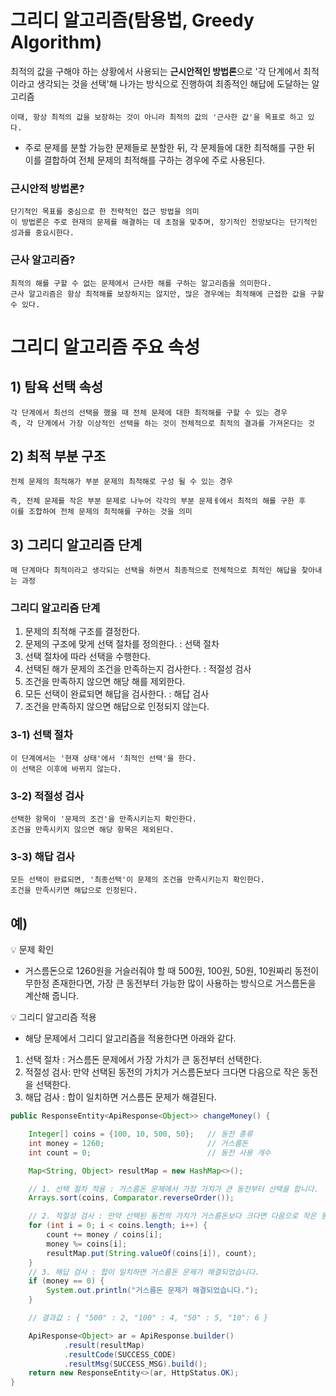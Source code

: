# 그리디 알고리즘(탐용법, Greedy Algorithm)

최적의 값을 구해야 하는 상황에서 사용되는 **근시안적인 방법론**으로 '각 단계에서 최적이라고 생각되는 것을 선택'해 나가는 방식으로 진행하여 최종적인 해답에 도달하는 알고리즘

    이때, 항상 최적의 값을 보장하는 것이 아니라 최적의 값의 '근사한 값'을 목표로 하고 있다.

- 주로 문제를 분할 가능한 문제들로 분할한 뒤, 각 문제들에 대한 최적해를 구한 뒤 이를 결합하여 전체 문제의 최적해를 구하는 경우에 주로 사용된다.

### 근시안적 방법론?
    단기적인 목표를 중심으로 한 전략적인 접근 방법을 의미
    이 방법론은 주로 현재의 문제를 해결하는 데 초점을 맞추며, 장기적인 전망보다는 단기적인 성과를 중요시한다.


### 근사 알고리즘?
    최적의 해를 구할 수 없는 문제에서 근사한 해를 구하는 알고리즘을 의미한다.
    근사 알고리즘은 항상 최적해를 보장하지는 않지만, 많은 경우에는 최적해에 근접한 값을 구할 수 있다.

# 그리디 알고리즘 주요 속성

## 1) 탐욕 선택 속성
    각 단계에서 최선의 선택을 했을 때 전체 문제에 대한 최적해를 구할 수 있는 경우
    즉, 각 단계에서 가장 이상적인 선택을 하는 것이 전체적으로 최적의 결과를 가져온다는 것

## 2) 최적 부분 구조
    전체 문제의 최적해가 부분 문제의 최적해로 구성 될 수 있는 경우
    
    즉, 전체 문제를 작은 부분 문제로 나누어 각각의 부분 문제ㅔ에서 최적의 해를 구한 후
    이를 조합하여 전체 문제의 최적해를 구하는 것을 의미

## 3) 그리디 알고리즘 단계
    매 단계마다 최적이라고 생각되는 선택을 하면서 최종적으로 전체적으로 최적인 해답을 찾아내는 과정

### 그리디 알고리즘 단계

1. 문제의 최적해 구조를 결정한다.
2. 문제의 구조에 맞게 선택 절차를 정의한다. : 선택 절차
3. 선택 절차에 따라 선택을 수행한다.
4. 선택된 해가 문제의 조건을 만족하는지 검사한다. : 적절성 검사
5. 조건을 만족하지 않으면 해당 해를 제외한다.
6. 모든 선택이 완료되면 해답을 검사한다. : 해답 검사
7. 조건을 만족하지 않으면 해답으로 인정되지 않는다.

### 3-1) 선택 절차
    이 단계에서는 '현재 상태'에서 '최적인 선택'을 한다.
    이 선택은 이후에 바뀌지 않는다.

### 3-2) 적절성 검사
    선택한 항목이 '문제의 조건'을 만족시키는지 확인한다.
    조건을 만족시키지 않으면 해당 항목은 제외된다.

### 3-3) 해답 검사
    모든 선택이 완료되면, '최종선택'이 문제의 조건을 만족시키는지 확인한다.
    조건을 만족시키면 해답으로 인정된다.


## 예)

💡 문제 확인

- 거스름돈으로 1260원을 거슬러줘야 할 때 500원, 100원, 50원, 10원짜리 동전이 무한정 존재한다면, 가장 큰 동전부터 가능한 많이 사용하는 방식으로 거스름돈을 계산해 줍니다.

💡 그리디 알고리즘 적용

- 해당 문제에서 그리디 알고리즘을 적용한다면 아래와 같다.

1. 선택 절차 : 거스름돈 문제에서 가장 가치가 큰 동전부터 선택한다.
2. 적절성 검사: 만약 선택된 동전의 가치가 거스름돈보다 크다면 다음으로 작은 동전을 선택한다.
3. 해답 검사 : 합이 일치하면 거스름돈 문제가 해결된다.
```java
public ResponseEntity<ApiResponse<Object>> changeMoney() {

    Integer[] coins = {100, 10, 500, 50};   // 동전 종류
    int money = 1260;                       // 거스름돈
    int count = 0;                          // 동전 사용 개수

    Map<String, Object> resultMap = new HashMap<>();

    // 1. 선택 절차 적용 : 거스름돈 문제에서 가장 가치가 큰 동전부터 선택을 합니다.
    Arrays.sort(coins, Comparator.reverseOrder());

    // 2. 적절성 검사 : 만약 선택된 동전의 가치가 거스름돈보다 크다면 다음으로 작은 동전을 선택한다.
    for (int i = 0; i < coins.length; i++) {
        count += money / coins[i];
        money %= coins[i];
        resultMap.put(String.valueOf(coins[i]), count);
    }
    // 3. 해답 검사 : 합이 일치하면 거스름돈 문제가 해결되었습니다.
    if (money == 0) {
        System.out.println("거스름돈 문제가 해결되었습니다.");
    }

    // 결과값 : { "500" : 2, "100" : 4, "50" : 5, "10": 6 }

    ApiResponse<Object> ar = ApiResponse.builder()
            .result(resultMap)
            .resultCode(SUCCESS_CODE)
            .resultMsg(SUCCESS_MSG).build();
    return new ResponseEntity<>(ar, HttpStatus.OK);
}
```
